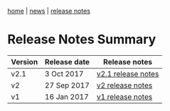 [home](/home) | [news](/docs/news) | [release notes](/docs/releasenotes)

# Release Notes Summary

Version | Release date | Release notes
---|---|---
v2.1 | 3 Oct 2017 | [v2.1 release notes](/docs/releasenotes/v2.1)
v2 | 27 Sep 2017 | [v2 release notes](/docs/releasenotes/v2)
v1 | 16 Jan 2017 | [v1 release notes](/docs/releasenotes/v1)
